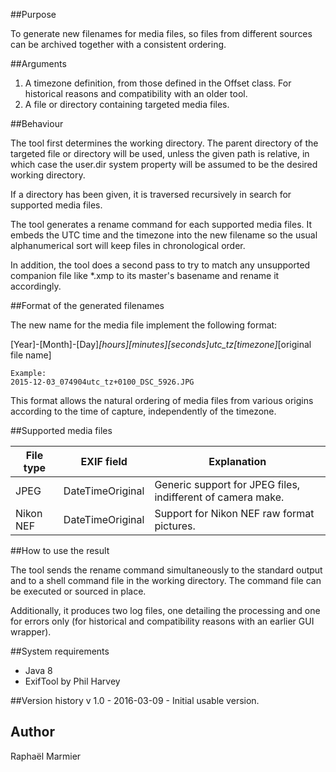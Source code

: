 ##Purpose

To generate new filenames for media files, so files from different sources can be archived together with a consistent ordering.

##Arguments

1. A timezone definition, from those defined in the Offset class. For historical reasons and compatibility with an older tool.
2. A file or directory containing targeted media files.

##Behaviour

The tool first determines the working directory. The parent directory of the targeted file or directory will be used, unless the given path is relative, in which case the user.dir system property will be assumed to be the desired working directory.

If a directory has been given, it is traversed recursively in search for supported media files.

The tool generates a rename command for each supported media files. It embeds the UTC time and the timezone into the new filename so the usual alphanumerical sort will keep files in chronological order.

In addition, the tool does a second pass to try to match any unsupported companion file like *.xmp to its master's basename and rename it accordingly.

##Format of the generated filenames

The new name for the media file implement the following format:


[Year]-[Month]-[Day]_[hours][minutes][seconds]utc_tz[timezone]_[original file name]

````
Example:
2015-12-03_074904utc_tz+0100_DSC_5926.JPG
````

This format allows the natural ordering of media files from various origins according to the time of capture, independently of the timezone.

##Supported media files

| File type       | EXIF field            | Explanation                                                 |
| --------------- | --------------------- | ----------------------------------------------------------- |
| JPEG            | DateTimeOriginal      | Generic support for JPEG files, indifferent of camera make. |
| Nikon NEF       | DateTimeOriginal      | Support for Nikon NEF raw format pictures.                  |

##How to use the result

The tool sends the rename command simultaneously to the standard output and to a shell command file in the working directory. The command file can be executed or sourced in place.

Additionally, it produces two log files, one detailing the processing and one for errors only (for historical and compatibility reasons with an earlier GUI wrapper).

##System requirements

* Java 8
* ExifTool by Phil Harvey

##Version history
v 1.0 - 2016-03-09 - Initial usable version.

## Author
Raphaël Marmier
